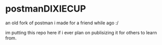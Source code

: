 # postmanDIXIECUP
an old fork of postman i made for a friend while ago :/

im putting this repo here if i ever plan on publisizing it for others to learn from.
